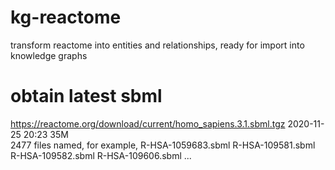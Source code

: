 # kg-reactome
transform reactome into entities and relationships, ready for import into knowledge graphs

# obtain latest sbml

  https://reactome.org/download/current/homo_sapiens.3.1.sbml.tgz  2020-11-25 20:23	35M	 
  2477 files named, for example, 
    R-HSA-1059683.sbml
    R-HSA-109581.sbml
    R-HSA-109582.sbml
    R-HSA-109606.sbml
	...
	
